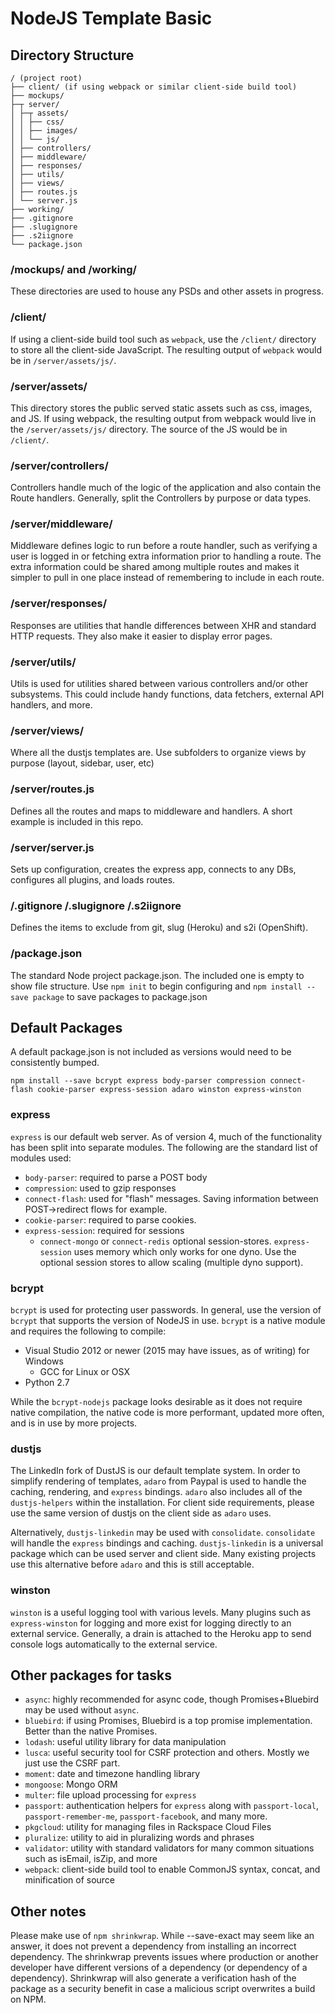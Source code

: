 # NodeJS Template Basic

## Directory Structure

```
/ (project root)
├── client/ (if using webpack or similar client-side build tool)
├── mockups/
├─┬ server/
│ ├─┬ assets/
│ │ ├── css/
│ │ ├── images/
│ │ └── js/
│ ├── controllers/
│ ├── middleware/
│ ├── responses/
│ ├── utils/
│ ├── views/
│ ├── routes.js
│ └── server.js
├── working/
├── .gitignore
├── .slugignore
├── .s2iignore
└── package.json
```

### /mockups/ and /working/

These directories are used to house any PSDs and other assets in progress.

### /client/

If using a client-side build tool such as `webpack`, use the `/client/` directory to store all the client-side
JavaScript. The resulting output of `webpack` would be in `/server/assets/js/`.

### /server/assets/

This directory stores the public served static assets such as css, images, and JS. If using webpack,
the resulting output from webpack would live in the `/server/assets/js/` directory. The source of the JS
would be in `/client/`.

### /server/controllers/

Controllers handle much of the logic of the application and also contain the Route handlers.
Generally, split the Controllers by purpose or data types.

### /server/middleware/

Middleware defines logic to run before a route handler, such as verifying a user is logged in or fetching
extra information prior to handling a route. The extra information could be shared among multiple routes
and makes it simpler to pull in one place instead of remembering to include in each route.

### /server/responses/

Responses are utilities that handle differences between XHR and standard HTTP requests. They also make it
easier to display error pages.

### /server/utils/

Utils is used for utilities shared between various controllers and/or other subsystems. This could include
handy functions, data fetchers, external API handlers, and more.

### /server/views/

Where all the dustjs templates are. Use subfolders to organize views by purpose (layout, sidebar, user, etc)

### /server/routes.js

Defines all the routes and maps to middleware and handlers. A short example is included in this repo.

### /server/server.js

Sets up configuration, creates the express app, connects to any DBs, configures all plugins, and loads routes.

### /.gitignore /.slugignore /.s2iignore

Defines the items to exclude from git, slug (Heroku) and s2i (OpenShift).

### /package.json

The standard Node project package.json. The included one is empty to show file structure. Use `npm init` to
begin configuring and `npm install --save package` to save packages to package.json

## Default Packages

A default package.json is not included as versions would need to be consistently bumped.

```
npm install --save bcrypt express body-parser compression connect-flash cookie-parser express-session adaro winston express-winston
```


### express

`express` is our default web server. As of version 4, much of the functionality
has been split into separate modules. The following are the standard list of modules used:

* `body-parser`: required to parse a POST body
* `compression`: used to gzip responses
* `connect-flash`: used for "flash" messages. Saving information between POST->redirect flows for example.
* `cookie-parser`: required to parse cookies.
* `express-session`: required for sessions
  * `connect-mongo` or `connect-redis` optional session-stores. `express-session` uses memory which only works
     for one dyno. Use the optional session stores to allow scaling (multiple dyno support).

### bcrypt

`bcrypt` is used for protecting user passwords. In general, use the version of `bcrypt` that supports the
version of NodeJS in use. `bcrypt` is a native module and requires the following to compile:

* Visual Studio 2012 or newer (2015 may have issues, as of writing) for Windows
  * GCC for Linux or OSX
* Python 2.7

While the `bcrypt-nodejs` package looks desirable as it does not require native compilation, the native
code is more performant, updated more often, and is in use by more projects.

### dustjs

The LinkedIn fork of DustJS is our default template system. In order to simplify rendering of templates,
`adaro` from Paypal is used to handle the caching, rendering, and `express` bindings. `adaro` also includes
all of the `dustjs-helpers` within the installation. For client side requirements, please use the same version
of dustjs on the client side as `adaro` uses.

Alternatively, `dustjs-linkedin` may be used with `consolidate`. `consolidate` will handle the `express`
bindings and caching. `dustjs-linkedin` is a universal package which can be used server and client side.
Many existing projects use this alternative before `adaro` and this is still acceptable.

### winston

`winston` is a useful logging tool with various levels. Many plugins such as `express-winston` for logging and
more exist for logging directly to an external service. Generally, a drain is attached to the Heroku app
to send console logs automatically to the external service.


## Other packages for tasks

* `async`: highly recommended for async code, though Promises+Bluebird may be used without `async`.
* `bluebird`: if using Promises, Bluebird is a top promise implementation. Better than the native Promises.
* `lodash`: useful utility library for data manipulation
* `lusca`: useful security tool for CSRF protection and others. Mostly we just use the CSRF part.
* `moment`: date and timezone handling library
* `mongoose`: Mongo ORM
* `multer`: file upload processing for `express`
* `passport`: authentication helpers for `express` along with `passport-local`, `passport-remember-me`,
  `passport-facebook`, and many more.
* `pkgcloud`: utility for managing files in Rackspace Cloud Files
* `pluralize`: utility to aid in pluralizing words and phrases
* `validator`: utility with standard validators for many common situations such as isEmail, isZip, and more
* `webpack`: client-side build tool to enable CommonJS syntax, concat, and minification of source

## Other notes

Please make use of `npm shrinkwrap`. While --save-exact may seem like an answer, it does not prevent
a dependency from installing an incorrect dependency. The shrinkwrap prevents issues where production or
another developer have different versions of a dependency (or dependency of a dependency). Shrinkwrap will
also generate a verification hash of the package as a security benefit in case a malicious script overwrites
a build on NPM.

